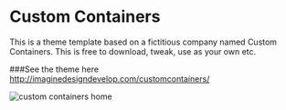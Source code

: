 # Custom Containers
This is a theme template based on a fictitious company named Custom Containers. This is free to download, tweak, use as your own etc.

###See the theme here  <a href="http://imaginedesigndevelop.com/customcontainers/">http://imaginedesigndevelop.com/customcontainers/</a>

![custom containers home](https://cloud.githubusercontent.com/assets/8207804/15567441/41a478d4-22db-11e6-9448-16d9a7812208.png)
